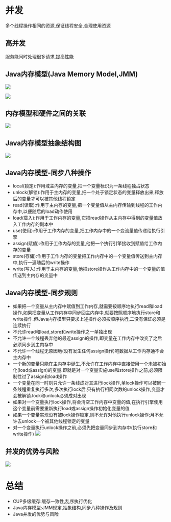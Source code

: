 # 并发
多个线程操作相同的资源,保证线程安全,合理使用资源

## 高并发
服务能同时处理很多请求,提高性能

## Java内存模型(Java Memory Model,JMM)
![](https://ws4.sinaimg.cn/large/006tNc79ly1fyyak0wpr9j31ik0os4qp.jpg)

![](https://ws2.sinaimg.cn/large/006tNc79ly1fyyanr0xphj30tu0q0dwx.jpg)
## 内存模型和硬件之间的关联
![](https://ws2.sinaimg.cn/large/006tNc79ly1fyyaq7tj0dj319a0kue07.jpg)
## Java内存模型抽象结构图
![](https://ws1.sinaimg.cn/large/006tNc79ly1fyyaqs81w3j30v80qk49x.jpg)

## Java内存模型-同步八种操作
- local(锁定):作用域主内存的变量,把一个变量标识为一条线程独占状态
- unlock(解锁):作用于主内存的变量,把一个处于锁定状态的变量释放出来,释放后的变量才可以被其他线程锁定
- read(读取):作用于主内存的变量,把一个变量值从主内存传输到线程的工作内存中,以便随后的load动作使用
- load(载入):作用于工作内存的变量,它把read操作从主内存中得到的变量值放入工作内存的副本中
- use(使用):作用于工作内存的变量,把工作内存中的一个变流量值传递给执行引擎
- assign(赋值):作用于工作内存的变量,他把一个执行引擎接收到赋值给工作内存的变量
- store(存储):作用于工作内存的变量把工作内存中的一个变量值传送到主内存中,执行一遍随后的write操作
- write(写入):作用于主内存的变量,他把store操作从工作内存中的一个变量的值传送到主内存的变量中

## Java内存模型-同步规则
- 如果把一个变量从主内存中赋值到工作内存,就需要按顺序地执行read和load操作,如果把变量从工作内存中同步回主内存中,就要按照顺序地执行store和write操作.但Java内存模型只要求上述操作必须按顺序执行,二没有保证必须是连续执行
- 不允许read和load,store和write操作之一单独出现
- 不允许一个线程丢弃他的最近assign的操作,即变量在工作内存中改变了之后必须同步到主内存中
- 不允许一个线程无原因地(没有发生任何assign操作)吧数据从工作内存通不会主内存中
- 一个新的变量只能在主内存中诞生,不允许在工作内存中直接使用一个未被初始化(load或assign)的变量.即就是对一个变量实施use和store操作之前,必须限制性过了assign和load操作
- 一个变量在同一时刻只允许一条线成对其进行lock操作,单lock操作可以被同一条线程重复执行多次,多次执行lock后,只有执行相同次数的unlock操作,变量才会被解锁.lock和unlock必须成对出现
- 如果对一个变量执行lock操作,将会清空工作内存中变量的值,在执行引擎使用这个变量前需要重新执行load或assign操作初始化变量的值
- 如果一个变量实现没有被lock操作锁定,则不允许对他执行unlock操作;月不允许去unlock一个被其他线程锁定的变量
- 对一个变量执行unlock操作之前,必须先把变量同步到内存中(执行store和write操作)
![](https://ws2.sinaimg.cn/large/006tNc79ly1fyybbworrsj31om0qqnm8.jpg)

## 并发的优势与风险
![](https://ws2.sinaimg.cn/large/006tNc79ly1fyybkkjm7qj319e0u0nn5.jpg)

# 总结
- CUP多级缓存:缓存一致性,乱序执行优化
- Java内存模型:JMM规定,抽象结构,同步八种操作及规则
- Java并发的优势与风险